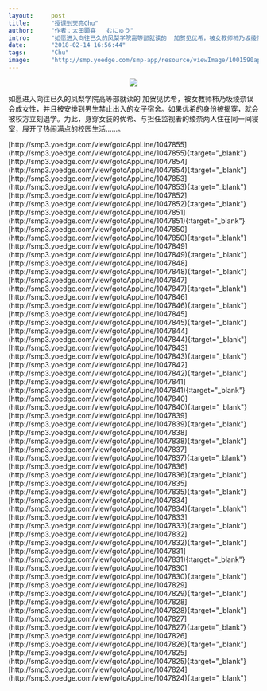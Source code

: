 ```yaml
---
layout:     post
title:      "授课到天亮Chu"
author:     "作者：太田顕喜   むにゅう"
intro:      "如愿进入向往已久的凤梨学院高等部就读的  加贺见优希，被女教师柿乃坂绫奈误会成女性，并且被安排到男生禁止出入的女子宿舍。如果优希的身份被揭穿，就会被校方立刻退学。为此，身穿女装的优希、与担任监视者的绫奈两人住在同一间寝室，展开了热闹满点的校园生活……。"
date:       "2018-02-14 16:56:44"
tags:       "Chu"
image:      "http://smp.yoedge.com/smp-app/resource/viewImage/1001590appline.png"
---
```

<div style="text-align: center">
<p><img src="http://smp.yoedge.com/smp-app/resource/viewImage/1001590appline.png"/></p>
</div>
<p class="post-meta">
<span>如愿进入向往已久的凤梨学院高等部就读的  加贺见优希，被女教师柿乃坂绫奈误会成女性，并且被安排到男生禁止出入的女子宿舍。如果优希的身份被揭穿，就会被校方立刻退学。为此，身穿女装的优希、与担任监视者的绫奈两人住在同一间寝室，展开了热闹满点的校园生活……。</span>
</p>
[http://smp3.yoedge.com/view/gotoAppLine/1047855](http://smp3.yoedge.com/view/gotoAppLine/1047855){:target="_blank"}
[http://smp3.yoedge.com/view/gotoAppLine/1047854](http://smp3.yoedge.com/view/gotoAppLine/1047854){:target="_blank"}
[http://smp3.yoedge.com/view/gotoAppLine/1047853](http://smp3.yoedge.com/view/gotoAppLine/1047853){:target="_blank"}
[http://smp3.yoedge.com/view/gotoAppLine/1047852](http://smp3.yoedge.com/view/gotoAppLine/1047852){:target="_blank"}
[http://smp3.yoedge.com/view/gotoAppLine/1047851](http://smp3.yoedge.com/view/gotoAppLine/1047851){:target="_blank"}
[http://smp3.yoedge.com/view/gotoAppLine/1047850](http://smp3.yoedge.com/view/gotoAppLine/1047850){:target="_blank"}
[http://smp3.yoedge.com/view/gotoAppLine/1047849](http://smp3.yoedge.com/view/gotoAppLine/1047849){:target="_blank"}
[http://smp3.yoedge.com/view/gotoAppLine/1047848](http://smp3.yoedge.com/view/gotoAppLine/1047848){:target="_blank"}
[http://smp3.yoedge.com/view/gotoAppLine/1047847](http://smp3.yoedge.com/view/gotoAppLine/1047847){:target="_blank"}
[http://smp3.yoedge.com/view/gotoAppLine/1047846](http://smp3.yoedge.com/view/gotoAppLine/1047846){:target="_blank"}
[http://smp3.yoedge.com/view/gotoAppLine/1047845](http://smp3.yoedge.com/view/gotoAppLine/1047845){:target="_blank"}
[http://smp3.yoedge.com/view/gotoAppLine/1047844](http://smp3.yoedge.com/view/gotoAppLine/1047844){:target="_blank"}
[http://smp3.yoedge.com/view/gotoAppLine/1047843](http://smp3.yoedge.com/view/gotoAppLine/1047843){:target="_blank"}
[http://smp3.yoedge.com/view/gotoAppLine/1047842](http://smp3.yoedge.com/view/gotoAppLine/1047842){:target="_blank"}
[http://smp3.yoedge.com/view/gotoAppLine/1047841](http://smp3.yoedge.com/view/gotoAppLine/1047841){:target="_blank"}
[http://smp3.yoedge.com/view/gotoAppLine/1047840](http://smp3.yoedge.com/view/gotoAppLine/1047840){:target="_blank"}
[http://smp3.yoedge.com/view/gotoAppLine/1047839](http://smp3.yoedge.com/view/gotoAppLine/1047839){:target="_blank"}
[http://smp3.yoedge.com/view/gotoAppLine/1047838](http://smp3.yoedge.com/view/gotoAppLine/1047838){:target="_blank"}
[http://smp3.yoedge.com/view/gotoAppLine/1047837](http://smp3.yoedge.com/view/gotoAppLine/1047837){:target="_blank"}
[http://smp3.yoedge.com/view/gotoAppLine/1047836](http://smp3.yoedge.com/view/gotoAppLine/1047836){:target="_blank"}
[http://smp3.yoedge.com/view/gotoAppLine/1047835](http://smp3.yoedge.com/view/gotoAppLine/1047835){:target="_blank"}
[http://smp3.yoedge.com/view/gotoAppLine/1047834](http://smp3.yoedge.com/view/gotoAppLine/1047834){:target="_blank"}
[http://smp3.yoedge.com/view/gotoAppLine/1047833](http://smp3.yoedge.com/view/gotoAppLine/1047833){:target="_blank"}
[http://smp3.yoedge.com/view/gotoAppLine/1047832](http://smp3.yoedge.com/view/gotoAppLine/1047832){:target="_blank"}
[http://smp3.yoedge.com/view/gotoAppLine/1047831](http://smp3.yoedge.com/view/gotoAppLine/1047831){:target="_blank"}
[http://smp3.yoedge.com/view/gotoAppLine/1047830](http://smp3.yoedge.com/view/gotoAppLine/1047830){:target="_blank"}
[http://smp3.yoedge.com/view/gotoAppLine/1047829](http://smp3.yoedge.com/view/gotoAppLine/1047829){:target="_blank"}
[http://smp3.yoedge.com/view/gotoAppLine/1047828](http://smp3.yoedge.com/view/gotoAppLine/1047828){:target="_blank"}
[http://smp3.yoedge.com/view/gotoAppLine/1047827](http://smp3.yoedge.com/view/gotoAppLine/1047827){:target="_blank"}
[http://smp3.yoedge.com/view/gotoAppLine/1047826](http://smp3.yoedge.com/view/gotoAppLine/1047826){:target="_blank"}
[http://smp3.yoedge.com/view/gotoAppLine/1047825](http://smp3.yoedge.com/view/gotoAppLine/1047825){:target="_blank"}
[http://smp3.yoedge.com/view/gotoAppLine/1047824](http://smp3.yoedge.com/view/gotoAppLine/1047824){:target="_blank"}


